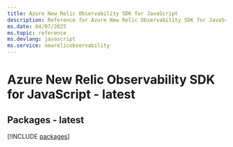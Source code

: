 ```yaml
---
title: Azure New Relic Observability SDK for JavaScript
description: Reference for Azure New Relic Observability SDK for JavaScript
ms.date: 04/07/2025
ms.topic: reference
ms.devlang: javascript
ms.service: newrelicobservability
---
```

# Azure New Relic Observability SDK for JavaScript - latest
## Packages - latest
[!INCLUDE [packages](new-relic-observability-index.md)]